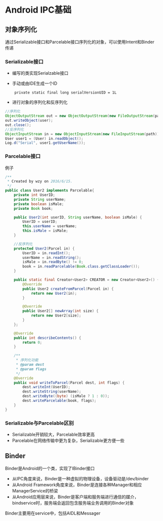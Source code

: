 # Android IPC基础


## 对象序列化

通过Serializable接口和Parcelable接口序列化的对象，可以使用Intent和Binder传递

### Serializable接口

* 编写的类实现Serialzable接口
* 手动或由IDE生成一个ID  

    ``` private static final long serialVersionUID = 1L```

* 进行对象的序列化和反序列化

```java
//序列化
ObjectOutputStream out = new ObjectOutputStream(new FileOutputStream(path));
out.writeObject(user);
out.close();
//反序列化
ObjectInputStream in = new ObjectInputStream(new FileInputStream(path));
User user1 = (User) in.readObject();
Log.d("Serial", user1.getUserName());
```
### Parcelable接口
例子  
```java
/**
 * Created by wzy on 2016/6/15.
 */
public class User2 implements Parcelable{
    private int UserID;
    private String userName;
    private boolean isMale;
    private Book book;

    public User2(int userID, String userName, boolean isMale) {
        UserID = userID;
        this.userName = userName;
        this.isMale = isMale;
    }

    //反序列化
    protected User2(Parcel in) {
        UserID = in.readInt();
        userName = in.readString();
        isMale = in.readByte() != 0;
        book = in.readParcelable(Book.class.getClassLoader());
    }

    public static final Creator<User2> CREATOR = new Creator<User2>() {
        @Override
        public User2 createFromParcel(Parcel in) {
            return new User2(in);
        }

        @Override
        public User2[] newArray(int size) {
            return new User2[size];
        }
    };

    @Override
    public int describeContents() {
        return 0;
    }

    /**
     * 序列化功能
     * @param dest
     * @param flags
     */
    @Override
    public void writeToParcel(Parcel dest, int flags) {
        dest.writeInt(UserID);
        dest.writeString(userName);
        dest.writeByte((byte) (isMale ? 1 : 0));
        dest.writeParcelable(book, flags);
    }
}

```

### Serializable与Parcelable区别
* Serializable开销较大，Parcelable效率更高
* Parcelable在网络传输中更为复杂，Serializable更方便一些


## Binder

Binder是Android的一个类，实现了IBinder接口  
* 从IPC角度来说，Binder是一种虚拟的物理设备，设备驱动是/dev/binder
* 从Android Framework角度来说，Binder是连接各种Manager和相应ManagerService的桥梁
* 从Android应用层来说，Binder是客户端和服务端进行通信的媒介，bindservice时，服务端会返回包含服务端业务调用的Binder对象

Binder主要用在service中，包括AIDL和Messager


